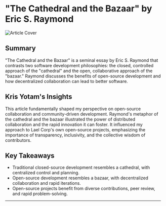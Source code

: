 # "The Cathedral and the Bazaar" by Eric S. Raymond

![Article Cover](images/cathedral-and-bazaar.jpg)

## Summary

"The Cathedral and the Bazaar" is a seminal essay by Eric S. Raymond that contrasts two software development philosophies: the closed, controlled approach of the "cathedral" and the open, collaborative approach of the "bazaar." Raymond discusses the benefits of open-source development and how decentralized collaboration can lead to better software.

## Kris Yotam's Insights

This article fundamentally shaped my perspective on open-source collaboration and community-driven development. Raymond's metaphor of the cathedral and the bazaar illustrated the power of distributed collaboration and the rapid innovation it can foster. It influenced my approach to Lael Corp's own open-source projects, emphasizing the importance of transparency, inclusivity, and the collective wisdom of contributors.

## Key Takeaways

- Traditional closed-source development resembles a cathedral, with centralized control and planning.
- Open-source development resembles a bazaar, with decentralized collaboration and rapid iterations.
- Open-source projects benefit from diverse contributions, peer review, and rapid problem-solving.

---


